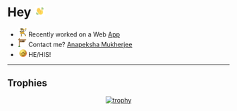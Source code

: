 # Hey <img src="./gifs/waving_hand.gif" width="25" height="25">

- <img src="./gifs/project_gif.gif" width="20" height="20"> Recently worked on a Web [App](https://github.com/anapeksha/Pages)
- <img src="./gifs/email_gif.gif" width="20" height="20"> Contact me? [Anapeksha Mukherjee](mailto:anapeksha.mukherjee@gmail.com)
- <img src="./gifs/pronoun_gif.gif"  width="20" height="20"> HE/HIS! 
<p></p>
<p></p>

---

<p></p>
<p></p>

## Trophies

<p></p>
<div align="center">
  
[![trophy](https://github-profile-trophy.vercel.app/?username=anapeksha&title=Commit,Stars,Repositories&theme=dracula)](https://github.com/anapeksha)

</div>
